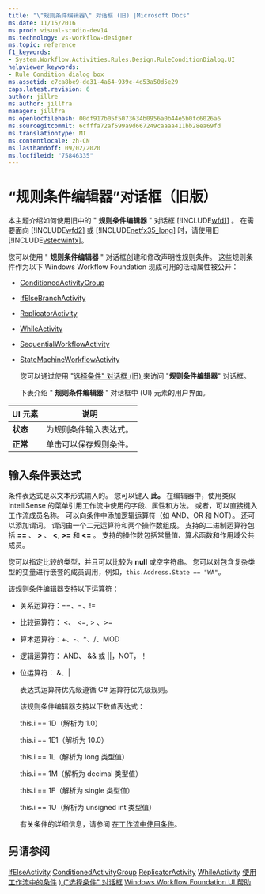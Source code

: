 ```yaml
---
title: "\"规则条件编辑器\" 对话框 (旧) |Microsoft Docs"
ms.date: 11/15/2016
ms.prod: visual-studio-dev14
ms.technology: vs-workflow-designer
ms.topic: reference
f1_keywords:
- System.Workflow.Activities.Rules.Design.RuleConditionDialog.UI
helpviewer_keywords:
- Rule Condition dialog box
ms.assetid: c7ca8be9-de31-4a64-939c-4d53a50d5e29
caps.latest.revision: 6
author: jillre
ms.author: jillfra
manager: jillfra
ms.openlocfilehash: 00df917b05f5073634b0956a0b44e5b0fc6026a6
ms.sourcegitcommit: 6cfffa72af599a9d667249caaaa411bb28ea69fd
ms.translationtype: MT
ms.contentlocale: zh-CN
ms.lasthandoff: 09/02/2020
ms.locfileid: "75846335"
---
```

# <a name="rule-condition-editor-dialog-box-legacy"></a>“规则条件编辑器”对话框（旧版）
本主题介绍如何使用旧中的 " **规则条件编辑器** " 对话框 [!INCLUDE[wfd1](../includes/wfd1-md.md)] 。 在需要面向 [!INCLUDE[wfd2](../includes/wfd2-md.md)] 或 [!INCLUDE[netfx35_long](../includes/netfx35-long-md.md)] 时，请使用旧 [!INCLUDE[vstecwinfx](../includes/vstecwinfx-md.md)]。

 您可以使用 " **规则条件编辑器** " 对话框创建和修改声明性规则条件。 这些规则条件作为以下 Windows Workflow Foundation 现成可用的活动属性被公开：

- [ConditionedActivityGroup](https://msdn2.microsoft.com/library/system.workflow.activities.conditionedactivitygroup.aspx)

- [IfElseBranchActivity](https://msdn2.microsoft.com/library/system.workflow.activities.ifelsebranchactivity.aspx)

- [ReplicatorActivity](https://msdn2.microsoft.com/library/system.workflow.activities.replicatoractivity.aspx)

- [WhileActivity](https://msdn2.microsoft.com/library/system.workflow.activities.whileactivity.aspx)

- [SequentialWorkflowActivity](https://msdn2.microsoft.com/library/system.workflow.activities.sequentialworkflowactivity.aspx)

- [StateMachineWorkflowActivity](https://msdn2.microsoft.com/library/system.workflow.activities.statemachineworkflowactivity.aspx)

  您可以通过使用 "[选择条件" 对话框 (旧) ](../workflow-designer/select-condition-dialog-box-legacy.md)来访问 "**规则条件编辑器**" 对话框。

  下表介绍 " **规则条件编辑器** " 对话框中 (UI) 元素的用户界面。

|UI 元素|说明|
|----------------|-----------------|
|**状态**|为规则条件输入表达式。|
|**正常**|单击可以保存规则条件。|

## <a name="entering-condition-expressions"></a>输入条件表达式
 条件表达式是以文本形式输入的。 您可以键入 **此。** 在编辑器中，使用类似 IntelliSense 的菜单引用工作流中使用的字段、属性和方法。 或者，可以直接键入工作流成员名称。 可以向条件中添加逻辑运算符（如 AND、OR 和 NOT）。 还可以添加谓词。 谓词由一个二元运算符和两个操作数组成。 支持的二进制运算符包括 **==** 、 **>** 、 **\<**, **>=** 和 **<=** 。 支持的操作数包括常量值、算术函数和作用域公共成员。

 您可以指定比较的类型，并且可以比较为 **null** 或空字符串。 您可以对包含复杂类型的变量进行嵌套的成员调用，例如，`this.Address.State == "WA"`。

 该规则条件编辑器支持以下运算符：

- 关系运算符：==、=、!=

- 比较运算符： <、 \<=, > 、>=

- 算术运算符：+、-、*、/、MOD

- 逻辑运算符： AND、 && 或  &#124;&#124;，NOT，！

- 位运算符： &、&#124;

  表达式运算符优先级遵循 C# 运算符优先级规则。

  该规则条件编辑器支持以下数值表达式：

  this.i == 1D（解析为 1.0）

  this.i == 1E1（解析为 10.0）

  this.i == 1L（解析为 long 类型值）

  this.i == 1M（解析为 decimal 类型值）

  this.i == 1F（解析为 single 类型值）

  this.i == 1U（解析为 unsigned int 类型值）

  有关条件的详细信息，请参阅 [在工作流中使用条件](https://msdn2.microsoft.com/library/bb628447.aspx)。

## <a name="see-also"></a>另请参阅
 [IfElseActivity](https://msdn2.microsoft.com/library/system.workflow.activities.ifelseactivity.aspx) [ConditionedActivityGroup](https://msdn2.microsoft.com/library/system.workflow.activities.conditionedactivitygroup.aspx) [ReplicatorActivity](https://msdn2.microsoft.com/library/system.workflow.activities.replicatoractivity.aspx) [WhileActivity](https://msdn2.microsoft.com/library/system.workflow.activities.whileactivity.aspx) [使用工作流中的条件](https://msdn2.microsoft.com/library/bb628447.aspx) [)  ("选择条件" 对话框](../workflow-designer/select-condition-dialog-box-legacy.md) [Windows Workflow Foundation UI 帮助](../workflow-designer/legacy-designer-for-windows-workflow-foundation-ui-help.md)
